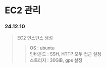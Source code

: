 # EC2 관리
### 24.12.10
> EC2 인스턴스 생성
>> OS : ubuntu <br>
>> 인바운드 : SSH, HTTP 모두 접근 설정 <br>
>> 스토리지 : 30GiB, gps 설정 <br>
